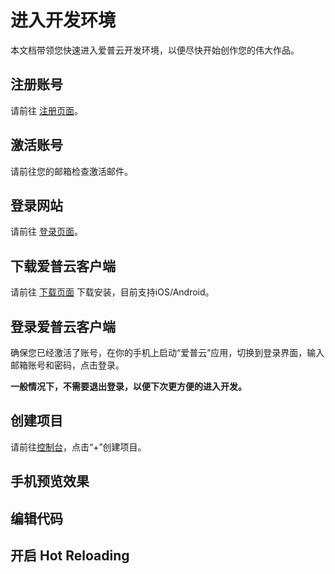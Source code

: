 # 进入开发环境

本文档带领您快速进入爱普云开发环境，以便尽快开始创作您的伟大作品。

## 注册账号
请前往 [注册页面](https://applean.cn/signup)。

## 激活账号
请前往您的邮箱检查激活邮件。

## 登录网站
请前往 [登录页面](https://applean.cn/signin)。

## 下载爱普云客户端
请前往 [下载页面](https://applean.cn/apps) 下载安装，目前支持iOS/Android。

## 登录爱普云客户端
确保您已经激活了账号，在你的手机上启动“爱普云”应用，切换到登录界面，输入邮箱账号和密码，点击登录。

**一般情况下，不需要退出登录，以便下次更方便的进入开发。**

## 创建项目
请前往[控制台](https://applean.cn/dashboard)，点击“+”创建项目。

## 手机预览效果


## 编辑代码

## 开启 Hot Reloading